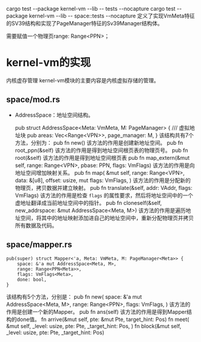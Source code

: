 cargo test --package kernel-vm --lib -- tests --nocapture 
cargo test --package kernel-vm --lib -- space::tests --nocapture 
定义了实现VmMeta特征的SV39结构和实现了PageManager<Meta>特征的Sv39Manager结构体。

需要赋值一个物理页range: Range<PPN<Meta>>；

# kernel-vm的实现
内核虚存管理
kernel-vm模块的主要内容是内核虚拟存储的管理。
## space/mod.rs
* AddressSpace：地址空间结构。

    pub struct AddressSpace<Meta: VmMeta, M: PageManager<Meta>> {
        /// 虚拟地址块
        pub areas: Vec<Range<VPN<Meta>>>,
        page_manager: M,
    }
该结构共有7个方法，分别为：
    pub fn new()
该方法的作用是创建新地址空间。
    pub fn root_ppn(&self)
该方法的作用是得到地址空间根页表的物理页号。
    pub fn root(&self)
该方法的作用是得到地址空间根页表
    pub fn map_extern(&mut self, range: Range<VPN<Meta>>, pbase: PPN<Meta>, flags: VmFlags<Meta>)
该方法的作用是向地址空间增加映射关系。
    pub fn map(
        &mut self,
        range: Range<VPN<Meta>>,
        data: &[u8],
        offset: usize,
        mut flags: VmFlags<Meta>,
    )
该方法的作用是分配新的物理页，拷贝数据并建立映射。
    pub fn translate<T>(&self, addr: VAddr<Meta>, flags: VmFlags<Meta>)
该方法的作用是检查 `flags` 的属性要求，然后将地址空间中的一个虚地址翻译成当前地址空间中的指针。
    pub fn cloneself(&self, new_addrspace: &mut AddressSpace<Meta, M>) 
该方法的作用是遍历地址空间，将其中的地址映射添加进自己的地址空间中，重新分配物理页并拷贝所有数据及代码。

## space/mapper.rs

    pub(super) struct Mapper<'a, Meta: VmMeta, M: PageManager<Meta>> {
        space: &'a mut AddressSpace<Meta, M>,
        range: Range<PPN<Meta>>,
        flags: VmFlags<Meta>,
        done: bool,
    }
该结构有5个方法，分别是：
    pub fn new(
        space: &'a mut AddressSpace<Meta, M>,
        range: Range<PPN<Meta>>,
        flags: VmFlags<Meta>,
    ) 
该方法的作用是创建一个新的Mapper。
    pub fn ans(self)
该方法的作用是得到Mapper结构的done值。
     fn arrive(&mut self, pte: &mut Pte<Meta>, target_hint: Pos<Meta>)
     fn meet(
        &mut self,
        _level: usize,
        pte: Pte<Meta>,
        _target_hint: Pos<Meta>,
    )
    fn block(&mut self, _level: usize, pte: Pte<Meta>, _target_hint: Pos<Meta>)